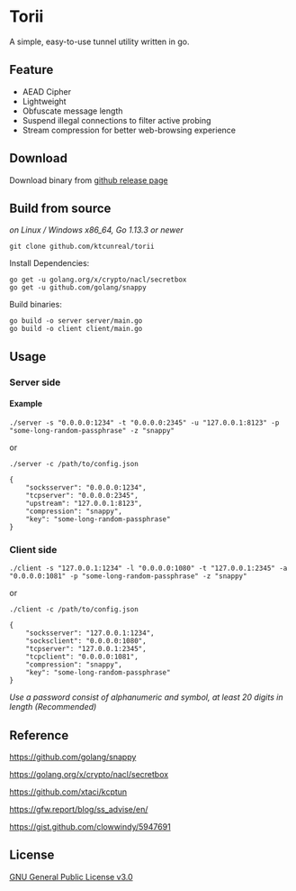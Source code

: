 # Torii
A simple, easy-to-use tunnel utility written in go.

## Feature
- AEAD Cipher
- Lightweight
- Obfuscate message length
- Suspend illegal connections to filter active probing
- Stream compression for better web-browsing experience

## Download
Download binary from [github release page](https://github.com/ktcunreal/torii/releases)

## Build from source
*on Linux / Windows x86_64, Go 1.13.3 or newer*

```
git clone github.com/ktcunreal/torii
``` 
Install Dependencies:
```
go get -u golang.org/x/crypto/nacl/secretbox 
go get -u github.com/golang/snappy
```

Build binaries:
```
go build -o server server/main.go 
go build -o client client/main.go
```

## Usage

### Server side

#### Example

`./server -s "0.0.0.0:1234" -t "0.0.0.0:2345" -u "127.0.0.1:8123" -p "some-long-random-passphrase" -z "snappy"`

or

`./server -c /path/to/config.json`

```
{
    "socksserver": "0.0.0.0:1234",
    "tcpserver": "0.0.0.0:2345",
    "upstream": "127.0.0.1:8123",
    "compression": "snappy",
    "key": "some-long-random-passphrase"
}
```

### Client side

`./client -s "127.0.0.1:1234" -l "0.0.0.0:1080" -t "127.0.0.1:2345" -a "0.0.0.0:1081" -p "some-long-random-passphrase" -z "snappy"`

or

`./client -c /path/to/config.json`

```
{
    "socksserver": "127.0.0.1:1234",
    "socksclient": "0.0.0.0:1080",
    "tcpserver": "127.0.0.1:2345",
    "tcpclient": "0.0.0.0:1081",
    "compression": "snappy",
    "key": "some-long-random-passphrase"
}
```

*Use a password consist of alphanumeric and symbol, at least 20 digits in length (Recommended)*

## Reference

https://github.com/golang/snappy

https://golang.org/x/crypto/nacl/secretbox

https://github.com/xtaci/kcptun

https://gfw.report/blog/ss_advise/en/

https://gist.github.com/clowwindy/5947691

## License
[GNU General Public License v3.0](https://raw.githubusercontent.com/ktcunreal/torii/master/LICENSE)
